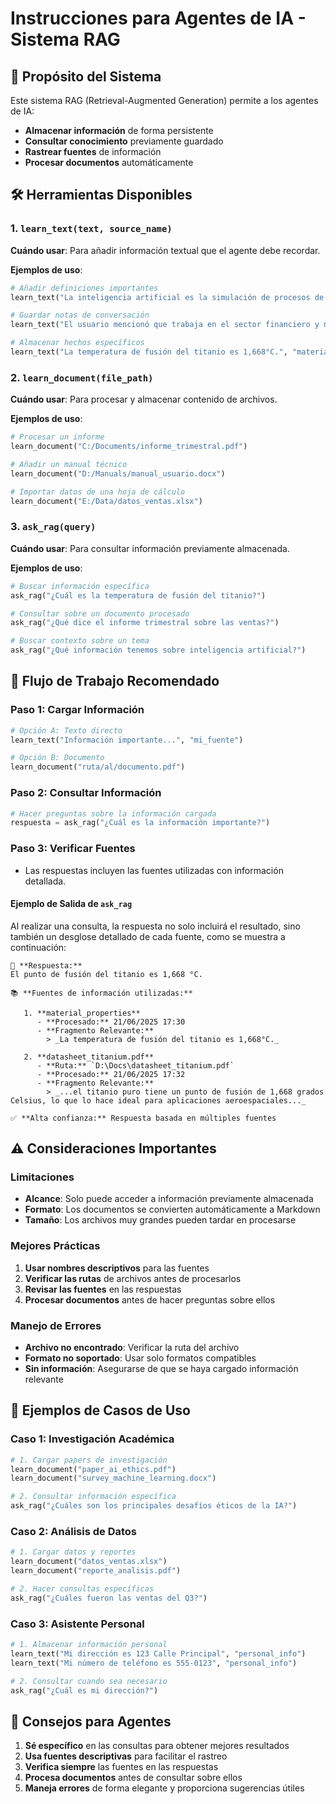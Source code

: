 # Instrucciones para Agentes de IA - Sistema RAG

## 🎯 Propósito del Sistema

Este sistema RAG (Retrieval-Augmented Generation) permite a los agentes de IA:
- **Almacenar información** de forma persistente
- **Consultar conocimiento** previamente guardado
- **Rastrear fuentes** de información
- **Procesar documentos** automáticamente

## 🛠️ Herramientas Disponibles

### 1. `learn_text(text, source_name)`
**Cuándo usar**: Para añadir información textual que el agente debe recordar.

**Ejemplos de uso**:
```python
# Añadir definiciones importantes
learn_text("La inteligencia artificial es la simulación de procesos de inteligencia humana por máquinas.", "ai_definitions")

# Guardar notas de conversación
learn_text("El usuario mencionó que trabaja en el sector financiero y necesita análisis de datos.", "conversation_notes")

# Almacenar hechos específicos
learn_text("La temperatura de fusión del titanio es 1,668°C.", "material_properties")
```

### 2. `learn_document(file_path)`
**Cuándo usar**: Para procesar y almacenar contenido de archivos.

**Ejemplos de uso**:
```python
# Procesar un informe
learn_document("C:/Documents/informe_trimestral.pdf")

# Añadir un manual técnico
learn_document("D:/Manuals/manual_usuario.docx")

# Importar datos de una hoja de cálculo
learn_document("E:/Data/datos_ventas.xlsx")
```

### 3. `ask_rag(query)`
**Cuándo usar**: Para consultar información previamente almacenada.

**Ejemplos de uso**:
```python
# Buscar información específica
ask_rag("¿Cuál es la temperatura de fusión del titanio?")

# Consultar sobre un documento procesado
ask_rag("¿Qué dice el informe trimestral sobre las ventas?")

# Buscar contexto sobre un tema
ask_rag("¿Qué información tenemos sobre inteligencia artificial?")
```

## 🔄 Flujo de Trabajo Recomendado

### Paso 1: Cargar Información
```python
# Opción A: Texto directo
learn_text("Información importante...", "mi_fuente")

# Opción B: Documento
learn_document("ruta/al/documento.pdf")
```

### Paso 2: Consultar Información
```python
# Hacer preguntas sobre la información cargada
respuesta = ask_rag("¿Cuál es la información importante?")
```

### Paso 3: Verificar Fuentes
- Las respuestas incluyen las fuentes utilizadas con información detallada.

#### Ejemplo de Salida de `ask_rag`

Al realizar una consulta, la respuesta no solo incluirá el resultado, sino también un desglose detallado de cada fuente, como se muestra a continuación:

```
🤖 **Respuesta:**
El punto de fusión del titanio es 1,668 °C.

📚 **Fuentes de información utilizadas:**

   1. **material_properties**
      - **Procesado:** 21/06/2025 17:30
      - **Fragmento Relevante:**
        > _La temperatura de fusión del titanio es 1,668°C._

   2. **datasheet_titanium.pdf**
      - **Ruta:** `D:\Docs\datasheet_titanium.pdf`
      - **Procesado:** 21/06/2025 17:32
      - **Fragmento Relevante:**
        > _...el titanio puro tiene un punto de fusión de 1,668 grados Celsius, lo que lo hace ideal para aplicaciones aeroespaciales..._

✅ **Alta confianza:** Respuesta basada en múltiples fuentes
```

## ⚠️ Consideraciones Importantes

### Limitaciones
- **Alcance**: Solo puede acceder a información previamente almacenada
- **Formato**: Los documentos se convierten automáticamente a Markdown
- **Tamaño**: Los archivos muy grandes pueden tardar en procesarse

### Mejores Prácticas
1. **Usar nombres descriptivos** para las fuentes
2. **Verificar las rutas** de archivos antes de procesarlos
3. **Revisar las fuentes** en las respuestas
4. **Procesar documentos** antes de hacer preguntas sobre ellos

### Manejo de Errores
- **Archivo no encontrado**: Verificar la ruta del archivo
- **Formato no soportado**: Usar solo formatos compatibles
- **Sin información**: Asegurarse de que se haya cargado información relevante

## 📝 Ejemplos de Casos de Uso

### Caso 1: Investigación Académica
```python
# 1. Cargar papers de investigación
learn_document("paper_ai_ethics.pdf")
learn_document("survey_machine_learning.docx")

# 2. Consultar información específica
ask_rag("¿Cuáles son los principales desafíos éticos de la IA?")
```

### Caso 2: Análisis de Datos
```python
# 1. Cargar datos y reportes
learn_document("datos_ventas.xlsx")
learn_document("reporte_analisis.pdf")

# 2. Hacer consultas específicas
ask_rag("¿Cuáles fueron las ventas del Q3?")
```

### Caso 3: Asistente Personal
```python
# 1. Almacenar información personal
learn_text("Mi dirección es 123 Calle Principal", "personal_info")
learn_text("Mi número de teléfono es 555-0123", "personal_info")

# 2. Consultar cuando sea necesario
ask_rag("¿Cuál es mi dirección?")
```

## 🎯 Consejos para Agentes

1. **Sé específico** en las consultas para obtener mejores resultados
2. **Usa fuentes descriptivas** para facilitar el rastreo
3. **Verifica siempre** las fuentes en las respuestas
4. **Procesa documentos** antes de consultar sobre ellos
5. **Maneja errores** de forma elegante y proporciona sugerencias útiles 